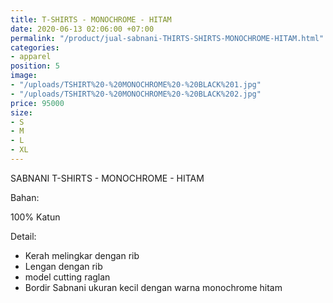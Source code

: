 ```yaml
---
title: T-SHIRTS - MONOCHROME - HITAM
date: 2020-06-13 02:06:00 +07:00
permalink: "/product/jual-sabnani-THIRTS-SHIRTS-MONOCHROME-HITAM.html"
categories:
- apparel
position: 5
image:
- "/uploads/TSHIRT%20-%20MONOCHROME%20-%20BLACK%201.jpg"
- "/uploads/TSHIRT%20-%20MONOCHROME%20-%20BLACK%202.jpg"
price: 95000
size:
- S
- M
- L
- XL
---
```


SABNANI
T-SHIRTS - MONOCHROME - HITAM

Bahan:

100% Katun

Detail:

- Kerah melingkar dengan rib
- Lengan dengan rib
- model cutting raglan
- Bordir Sabnani ukuran kecil dengan warna monochrome hitam